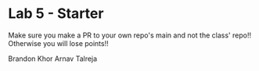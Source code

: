 # Lab 5 - Starter
Make sure you make a PR to your own repo's main and not the class' repo!! Otherwise you will lose points!!

Brandon Khor
Arnav Talreja